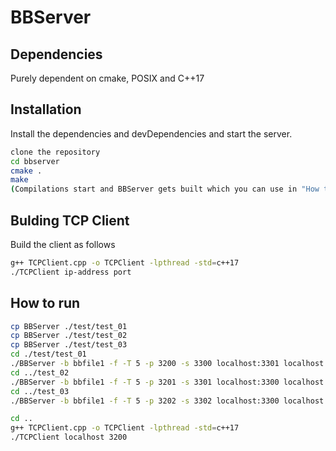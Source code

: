 # BBServer
## Dependencies
Purely dependent on cmake, POSIX and C++17

## Installation
Install the dependencies and devDependencies and start the server.
```sh
clone the repository
cd bbserver
cmake .
make
(Compilations start and BBServer gets built which you can use in "How to run" section below)
```

## Bulding TCP Client
Build the client as follows
```sh
g++ TCPClient.cpp -o TCPClient -lpthread -std=c++17
./TCPClient ip-address port
```

## How to run
```sh
cp BBServer ./test/test_01
cp BBServer ./test/test_02
cp BBServer ./test/test_03
cd ./test/test_01
./BBServer -b bbfile1 -f -T 5 -p 3200 -s 3300 localhost:3301 localhost:3302
cd ../test_02 
./BBServer -b bbfile1 -f -T 5 -p 3201 -s 3301 localhost:3300 localhost:3302
cd ../test_03
./BBServer -b bbfile1 -f -T 5 -p 3202 -s 3302 localhost:3300 localhost:3301

cd ..
g++ TCPClient.cpp -o TCPClient -lpthread -std=c++17
./TCPClient localhost 3200
```
